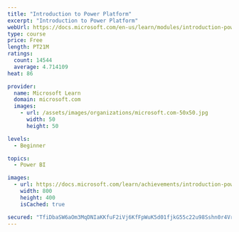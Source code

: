 ```yaml
---
title: "Introduction to Power Platform"
excerpt: "Introduction to Power Platform"
webUrl: https://docs.microsoft.com/en-us/learn/modules/introduction-power-platform/
type: course
price: Free
length: PT21M
ratings:
  count: 14544
  average: 4.714109
heat: 86

provider:
  name: Microsoft Learn
  domain: microsoft.com
  images:
    - url: /assets/images/organizations/microsoft.com-50x50.jpg
      width: 50
      height: 50

levels:
  - Beginner

topics:
  - Power BI

images:
  - url: https://docs.microsoft.com/learn/achievements/introduction-power-platform-social.png
    width: 800
    height: 400
    isCached: true

secured: "TfiDbaSW6aOm3MqDNIaKKfuF2iVj6KfFpWuK5d01fjkG55c22u98Sshn0r4Vrit4Zu4SGMCSuZ8Cn9iX1VO2WUAPWZQN6Dk3PpOTDiz4alh4gk2XKyplZ6DWr4VSD7fwAL9hNhnG2HRQN0Uqn1w/iH5nt1UcrTMHASOy+YGPpRFSUM4GZA8QXzL0oMR2bjXOUh0z0tzNE7uoRuthTqtmVZfrlbNbkdP1aY07Q9Rpzqifq7Zz7CKhAVC380bfF+nc66mR/txxhaE8RGkGYTCNfNrUhTWw7FC5tjT6UMg9eteB7TiCd6kZcZs0DMyW5qWE6+Ua8sCQAT8tTWtjKXpNRF6n/WnYeTIp39vECLtYA2ONBzT7CReSxfQ8eE8k6eC3fjkiXvtfrLPnYHrVizD6FvAgXS2vEz5eNg+GKsuKnCwWBiY1/8B+s5NHKGCwVMQ+;CoDcXu+Vf1fxWZaoBal87A=="
---
```


